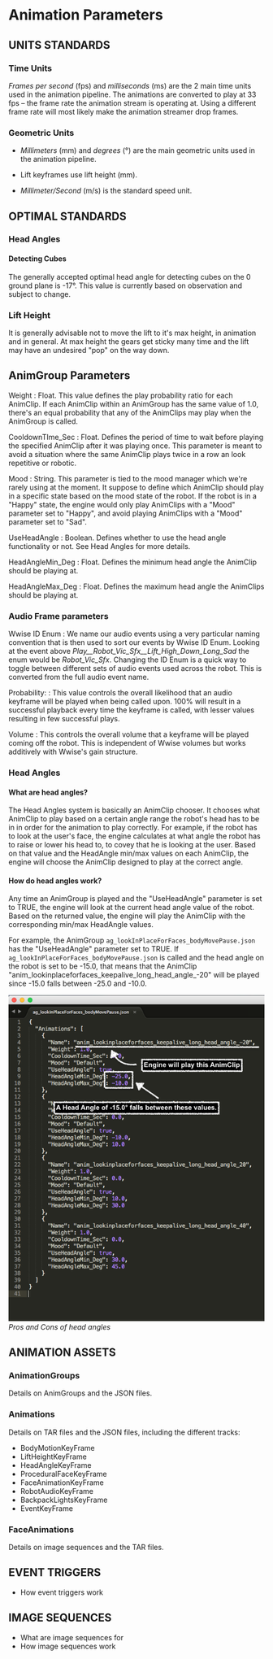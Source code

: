 # Animation Parameters

## UNITS STANDARDS
### Time Units
*Frames per second* (fps) and *milliseconds* (ms) are the 2 main time units used in the animation pipeline. The animations are converted to play at 33 fps – the frame rate the animation stream is operating at. Using a different frame rate will most likely make the animation streamer drop frames.

### Geometric Units
* *Millimeters* (mm) and *degrees* (°) are the main geometric units used in the animation pipeline.

* Lift keyframes use lift height (mm).
* *Millimeter/Second* (m/s) is the standard speed unit.

## OPTIMAL STANDARDS
### Head Angles
#### Detecting Cubes
The generally accepted optimal head angle for detecting cubes on the 0 ground plane is -17°. This value is currently based on observation and subject to change.

### Lift Height
It is generally advisable not to move the lift to it's max height, in animation and in general. At max height the gears get sticky many time and the lift may have an undesired "pop" on the way down.

## AnimGroup Parameters

Weight
: Float. This value defines the play probability ratio for each AnimClip. If each AnimClip within an AnimGroup has the same value of 1.0, there's an equal probability that any of the AnimClips may play when the AnimGroup is called.

CooldownTIme_Sec
: Float. Defines the period of time to wait before playing the specified AnimClip after it was playing once. This parameter is meant to avoid a situation where the same AnimClip plays twice in a row an look repetitive or robotic.

Mood
: String. This parameter is tied to the mood manager which we're rarely using at the moment. It suppose to define which AnimClip should play in a specific state based on the mood state of the robot. If the robot is in a "Happy" state, the engine would only play AnimClips with a "Mood" parameter set to "Happy", and avoid playing AnimClips with a "Mood" parameter set to "Sad".

UseHeadAngle
: Boolean. Defines whether to use the head angle functionality or not. See Head Angles for more details.

HeadAngleMin_Deg
: Float. Defines the minimum head angle the AnimClip should be playing at.

HeadAngleMax_Deg
: Float. Defines the maximum head angle the AnimClips should be playing at.

### Audio Frame parameters

Wwise ID Enum
: We name our audio events using a very particular naming convention that is then used to sort our events by Wwise ID Enum. Looking at the event above *Play__Robot_Vic_Sfx__Lift_High_Down_Long_Sad* the enum would be *Robot_Vic_Sfx*. Changing the ID Enum is a quick way to toggle between different sets of audio events used across the robot.  This is converted from the full audio event name.

Probability:
: This value controls the overall likelihood that an audio keyframe will be played when being called upon. 100% will result in a successful playback every time the keyframe is called, with lesser values resulting in few successful plays.

Volume
: This controls the overall volume that a keyframe will be played coming off the robot. This is independent of Wwise volumes but works additively with Wwise's gain structure.

### Head Angles

#### What are head angles?

The Head Angles system is basically an AnimClip chooser. It chooses what AnimClip to play based on a certain angle range the robot's head has to be in in order for the animation to play correctly. For example, if the robot has to look at the user's face, the engine calculates at what angle the robot has to raise or lower his head to, to covey that he is looking at the user. Based on that value and the HeadAngle min/max values on each AnimClip, the engine will choose the AnimClip designed to play at the correct angle.


#### How do head angles work?

Any time an AnimGroup is played and the "UseHeadAngle" parameter is set to TRUE, the engine will look at the current head angle value of the robot. Based on the returned value, the engine will play the AnimClip with the corresponding min/max HeadAngle values.

For example, the AnimGroup `ag_lookInPlaceForFaces_bodyMovePause.json` has the "UseHeadAngle" parameter set to TRUE. If `ag_lookInPlaceForFaces_bodyMovePause.json` is called and the head angle on the robot is set to be -15.0, that means that the AnimClip "anim_lookinplaceforfaces_keepalive_long_head_angle_-20" will be played since -15.0 falls between -25.0 and -10.0.

![](images/headAnglesExample.png)
_Pros and Cons of head angles_
 

## ANIMATION ASSETS

### AnimationGroups
Details on AnimGroups and the JSON files.

### Animations
Details on TAR files and the JSON files, including the different tracks:

* BodyMotionKeyFrame
* LiftHeightKeyFrame
* HeadAngleKeyFrame
* ProceduralFaceKeyFrame
* FaceAnimationKeyFrame
* RobotAudioKeyFrame
* BackpackLightsKeyFrame
* EventKeyFrame

### FaceAnimations

Details on image sequences and the TAR files.

## EVENT TRIGGERS

* How event triggers work 

## IMAGE SEQUENCES

* What are image sequences for
* How image sequences work 
